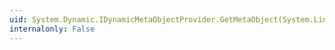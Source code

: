 ```yaml
---
uid: System.Dynamic.IDynamicMetaObjectProvider.GetMetaObject(System.Linq.Expressions.Expression)
internalonly: False
---
```

